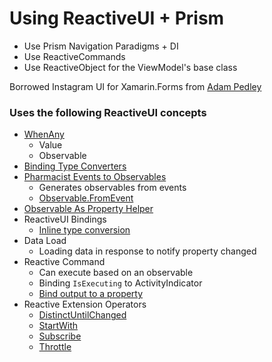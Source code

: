 # Using ReactiveUI + Prism

- Use Prism Navigation Paradigms + DI
- Use ReactiveCommands
- Use ReactiveObject for the ViewModel's base class

Borrowed Instagram UI for Xamarin.Forms from [Adam Pedley](https://github.com/adamped/Instagram)

### Uses the following ReactiveUI concepts

- [WhenAny](https://reactiveui.net/docs/handbook/when-any/)
    - Value
    - Observable
- [Binding Type Converters](https://reactiveui.net/docs/handbook/data-binding/value-converters)
- [Pharmacist Events to Observables](https://github.com/reactiveui/pharmacist#how-do-i-use)
    - Generates observables from events
    - [Observable.FromEvent](https://docs.microsoft.com/en-us/previous-versions/dotnet/reactive-extensions/hh229241(v=vs.103))
- [Observable As Property Helper](https://reactiveui.net/docs/handbook/observable-as-property-helper/)    
- ReactiveUI Bindings
    - [Inline type conversion](https://reactiveui.net/docs/handbook/data-binding/value-converters#inline-binding-converters)
- Data Load
     - Loading data in response to notify property changed
- Reactive Command
    - Can execute based on an observable
    - Binding `IsExecuting` to ActivityIndicator
    - [Bind output to a property](https://reactiveui.net/docs/handbook/commands/#asynchronous-commands)
- Reactive Extension Operators
    - [DistinctUntilChanged](http://reactivex.io/documentation/operators/distinct.html)
    - [StartWith](http://reactivex.io/documentation/operators/startwith.html)
    - [Subscribe](http://reactivex.io/documentation/operators/subscribe.html)
    - [Throttle](http://reactivex.io/documentation/operators/debounce.html)
